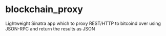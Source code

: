 # blockchain_proxy
Lightweight Sinatra app which to proxy REST/HTTP to bitcoind over using JSON-RPC and return the results as JSON
